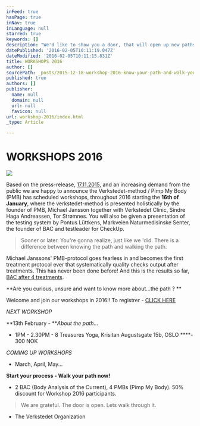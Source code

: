 ```yaml
---
inFeed: true
hasPage: true
inNav: true
inLanguage: null
starred: true
keywords: []
description: "We'd like to show you a door, that will open up new paths and knowledge to help you take control of pain and excel your performance."
datePublished: '2016-02-05T10:11:19.047Z'
dateModified: '2016-02-05T10:11:15.831Z'
title: WORKSHOPS 2016
author: []
sourcePath: _posts/2015-12-18-workshop-2016-know-your-path-and-walk-your-path.md
published: true
authors: []
publisher:
  name: null
  domain: null
  url: null
  favicon: null
url: workshop-2016/index.html
_type: Article

---
```

# WORKSHOPS 2016
![](https://the-grid-user-content.s3-us-west-2.amazonaws.com/36b14a76-4bfd-405d-9a04-fe41fe6a0a60.jpg)

Based on the press-release, [17.11.2015][0], and an increasing demand from the public we are happy to announce the Verkstedet-method / Pimp My Body (PMB) has scheduled workshops, throughout 2016 starting the **16th of January**, where the verkstedet-method is presented holistically by the founder of PMB, Michael Jansson together with Verkstedet Clinic, Sindre Haga Andreassen, Tor Strømnes. You will also be given a presentation of the testing system by Pontus Lüttkens, Markveien Naturmedisinske Senter, the founder of BAC and testleader for CheckUp.

> Sooner or later. You're gonna realize, just like we 'did. There is a difference between knowing the path and walking the path.

Michael Janssons' PMB-protocol goes fearless in and becomes the first treatment protocol ever that systematically quality checks output after treatments. This has never been done before! And this is the results so far, [BAC after 4 treatments][1].

**Are you curious, unsure and want to know more about...the path ? **

Welcome and join our workshops in 2016!! To registrer  -  [CLICK HERE][2]

_NEXT WORKSHOP_

**13th February - **_About the path..._

* 1PM - 2.30PM - 8 Treasures Yoga, Krisitan Augustsgate 15b, OSLO ****- 300 NOK

_COMING UP WORKSHOPS_

* March, April, May...

**Start your process - Walk your path now!**

* 2 BAC (Body Analysis of the Current), 4 PMBs (Pimp My Body). 50% discount for Workshop 2016 participants.

> We are grateful. The door is open. Lets walk through it.

- The Verkstedet Organization

[0]: http://www.verkstedet.org/pressrelease-17112015/
[1]: http://www.verkstedet.org/bac-after-4-treatments/
[2]: https://podio.com/webforms/14208298/953185